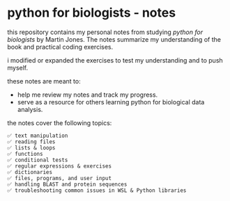 # python for biologists - notes
this repository contains my personal notes from studying _python for biologists_ by Martin Jones. The notes summarize my understanding of the book and practical coding exercises. 

i modified or expanded the exercises to test my understanding and to push myself.

these notes are meant to:
- help me review my notes and track my progress.
- serve as a resource for others learning python for biological data analysis.

the notes cover the following topics:

    ✅ text manipulation
    ✅ reading files
    ✅ lists & loops
    ✅ functions
    ✅ conditional tests
    ✅ regular expressions & exercises
    ✅ dictionaries
    ✅ files, programs, and user input
    ✅ handling BLAST and protein sequences
    ✅ troubleshooting common issues in WSL & Python libraries

    
